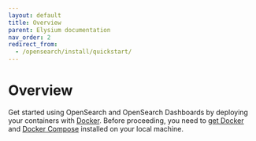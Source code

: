 ```yaml
---
layout: default
title: Overview
parent: Elysium documentation
nav_order: 2
redirect_from: 
  - /opensearch/install/quickstart/
---
```


# Overview

Get started using OpenSearch and OpenSearch Dashboards by deploying your containers with [Docker](https://www.docker.com/). Before proceeding, you need to [get Docker](https://docs.docker.com/get-docker/) and [Docker Compose](https://github.com/docker/compose) installed on your local machine. 